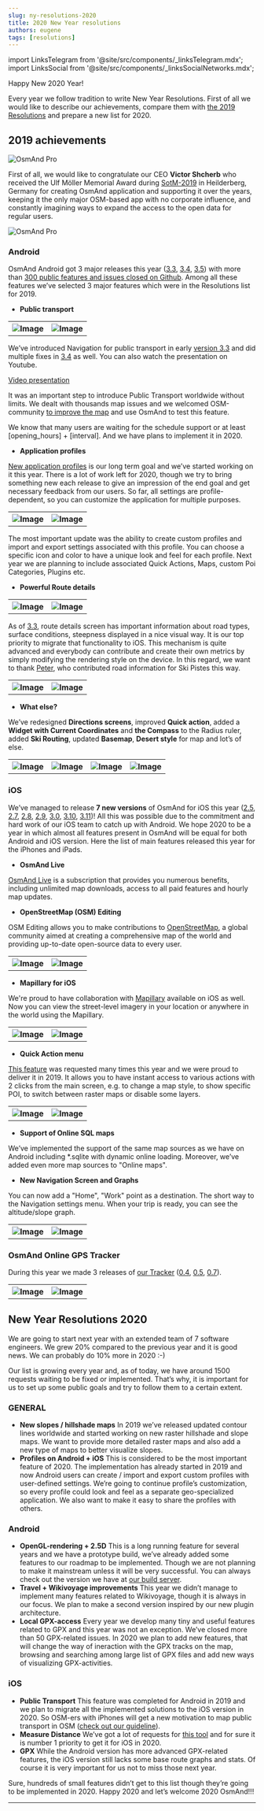 ```yaml
---
slug: ny-resolutions-2020
title: 2020 New Year resolutions
authors: eugene
tags: [resolutions]
---
```

import LinksTelegram from '@site/src/components/_linksTelegram.mdx';
import LinksSocial from '@site/src/components/_linksSocialNetworks.mdx';

Happy New 2020 Year!

Every year we follow tradition to write New Year Resolutions. First of all we would like to describe our achievements, compare them with <a href="https://osmand.net/blog/2019-ny-resolutions">the 2019 Resolutions</a> and prepare a new list for 2020.

<!--truncate-->

## 2019 achievements

![OsmAnd Pro](./2019-NY-1.png)

First of all, we would like to congratulate our CEO **Victor Shcherb** who received the Ulf Möller Memorial Award during <a href="http://weeklyosm.eu/archives/12408">SotM-2019</a> in Heilderberg, Germany for creating OsmAnd application and supporting it over the years, keeping it the only major OSM-based app with no corporate influence, and constantly imagining ways to expand the access to the open data for regular users.

![OsmAnd Pro](./2019-NY-2.jpg)


### Android

OsmAnd Android got 3 major releases this year (<a href="https://osmand.net/blog/osmand-3-3-released">3.3</a>, <a href="https://osmand.net/blog/osmand-3-4-released">3.4</a>, <a href="https://osmand.net/blog/osmand-3-5-released">3.5</a>) with more than <a href="https://github.com/osmandapp/Osmand/milestones?state=closed">300 public features and issues closed on Github</a>. Among all these features we’ve selected 3 major features which were in the Resolutions list for 2019.

* **Public transport**

<table class="blogimage">
  <tr>
    <th><img src={require('./pt_2_blog.png').default} alt="Image"/></th>
    <th><img src={require('./pt_3_blog.png').default} alt="Image"/></th>
      </tr>
</table> 

We’ve introduced Navigation for public transport in early <a href="https://osmand.net/blog/osmand-3-3-released">version 3.3</a> and did multiple fixes in <a href="https://osmand.net/blog/osmand-3-4-released">3.4</a> as well. You can also watch the presentation on Youtube.

[Video presentation](https://www.youtube.com/embed/SPab09kaWPc)

It was an important step to introduce Public Transport worldwide without limits. We dealt with thousands map issues and we welcomed OSM-community <a href="https://osmand.net/blog/guideline-pt">to improve the map</a> and use OsmAnd to test this feature.

We know that many users are waiting for the schedule support or at least [opening_hours] + [interval]. And we have plans to implement it in 2020.

* **Application profiles**

<a href="https://osmand.net/blog/osmand-3-5-released">New application profiles</a> is our long term goal and we’ve started working on it this year. There is a lot of work left for 2020, though we try to bring something new each release to give an impression of the end goal and get necessary feedback from our users. So far, all settings are profile-dependent, so you can customize the application for multiple purposes.

<table class="blogimage">
  <tr>
    <th><img src={require('./7.jpg').default} alt="Image"/></th>
    <th><img src={require('./14.jpg').default} alt="Image"/></th>
      </tr>
</table> 

The most important update was the ability to create custom profiles and import and export settings associated with this profile. You can choose a specific icon and color to have a unique look and feel for each profile. Next year we are planning to include associated Quick Actions, Maps, custom Poi Categories, Plugins etc.

* **Powerful Route details**

<table class="blogimage">
  <tr>
    <th><img src={require('./pt_8_blog.png').default} alt="Image"/></th>
    <th><img src={require('./pt_9_blog.png').default} alt="Image"/></th>
      </tr>
</table> 

As of <a href="https://osmand.net/blog/osmand-3-3-released">3.3</a>, route details screen has important information about road types, surface conditions, steepness displayed in a nice visual way. It is our top priority to migrate that functionality to iOS. This mechanism is quite advanced and everybody can contribute and create their own metrics by simply modifying the rendering style on the device. In this regard, we want to thank <a href="https://www.reddit.com/r/OsmAnd/comments/dndhsg/pieter_with_osmand_from_2011/">Peter</a>, who contributed road information for Ski Pistes this way.

<table class="blogimage">
  <tr>
    <th><img src={require('./31.jpg').default} alt="Image"/></th>
    <th><img src={require('./32.jpg').default} alt="Image"/></th>
      </tr>
</table> 

* **What else?**

We’ve redesigned **Directions screens**, improved **Quick action**, added a **Widget with Current Coordinates** and **the Compass** to the Radius ruler, added **Ski Routing**, updated **Basemap**, **Desert style** for map and lot’s of else.

<table class="blogimage">
  <tr>
    <th><img src={require('./10.jpg').default} alt="Image"/></th>
    <th><img src={require('./141.jpg').default} alt="Image"/></th>
    <th><img src={require('./25.jpg').default} alt="Image"/></th>
    <th><img src={require('./17.jpg').default} alt="Image"/></th>
      </tr>
</table> 

### iOS

We’ve managed to release **7 new versions** of OsmAnd for iOS this year (<a href="https://osmand.net/blog/osmand-ios-2-5-released">2.5</a>, <a href="https://osmand.net/blog/osmand-ios-2-7-released">2.7</a>, <a href="https://osmand.net/blog/osmand-ios-2-8-released">2.8</a>, <a href="https://osmand.net/blog/osmand-ios-2-9-released">2.9</a>, <a href="https://osmand.net/blog/osmand-ios-3-0-released">3.0</a>, <a href="https://osmand.net/blog/osmand-ios-3-10-released">3.10</a>, <a href="https://osmand.net/blog/osmand-ios-3-11-released">3.11</a>)! All this was possible due to the commitment and hard work of our iOS team to catch up with Android. We hope 2020 to be a year in which almost all features present in OsmAnd will be equal for both Android and iOS version. Here the list of main features released this year for the iPhones and iPads.

* **OsmAnd Live**

<a href="https://osmand.net/features/subscription">OsmAnd Live</a> is a subscription that provides you numerous benefits, including unlimited map downloads, access to all paid features and hourly map updates.

* **OpenStreetMap (OSM) Editing**

OSM Editing allows you to make contributions to <a href="https://www.openstreetmap.org/">OpenStreetMap</a>, a global community aimed at creating a comprehensive map of the world and providing up-to-date open-source data to every user.

<table class="blogimage">
  <tr>
    <th><img src={require('./ios-2-7-1.png').default} alt="Image"/></th>
    <th><img src={require('./ios-2-7-3.png').default} alt="Image"/></th>
      </tr>
</table> 

* **Mapillary for iOS**

We're proud to have collaboration with <a href="https://www.mapillary.com/">Mapillary</a> available on iOS as well. Now you can view the street-level imagery in your location or anywhere in the world using the Mapillary.

<table class="blogimage">
  <tr>
    <th><img src={require('./4.jpg').default} alt="Image"/></th>
    <th><img src={require('./6.jpg').default} alt="Image"/></th>
      </tr>
</table> 

* **Quick Action menu**

<a href="https://osmand.net/features/quick-action">This feature</a> was requested many times this year and we were proud to deliver it in 2019. It allows you to have instant access to various actions with 2 clicks from the main screen, e.g. to change a map style, to show specific POI, to switch between raster maps or disable some layers.

<table class="blogimage">
  <tr>
    <th><img src={require('./5.jpg').default} alt="Image"/></th>
    <th><img src={require('./61.jpg').default} alt="Image"/></th>
      </tr>
</table> 

* **Support of Online SQL maps**

We’ve implemented the support of the same map sources as we have on Android including *.sqlite with dynamic online loading. Moreover, we’ve added even more map sources to "Online maps".

* **New Navigation Screen and Graphs**

You can now add a "Home", "Work" point as a destination. The short way to the Navigation settings menu. When your trip is ready, you can see the altitude/slope graph.

<table class="blogimage">
  <tr>
    <th><img src={require('./1.jpg').default} alt="Image"/></th>
    <th><img src={require('./3.jpg').default} alt="Image"/></th>
      </tr>
</table> 

### OsmAnd Online GPS Tracker

During this year we made 3 releases of <a href="https://osmand.net/features/tracker">our Tracker</a> (<a href="https://osmand.net/blog/osmand-tracker-0-4-released">0.4</a>, <a href="https://osmand.net/blog/osmand-tracker-0-5-released">0.5</a>, <a href="https://osmand.net/blog/osmand-tracker-0-7-released">0.7</a>).

<table class="blogimage">
  <tr>
    <th><img src={require('./62.jpg').default} alt="Image"/></th>
    <th><img src={require('./2.jpg').default} alt="Image"/></th>
      </tr>
</table> 


## New Year Resolutions 2020

We are going to start next year with an extended team of 7 software engineers. We grew 20% compared to the previous year and it is good news. We can probably do 10% more in 2020 :-)

Our list is growing every year and, as of today, we have around 1500 requests waiting to be fixed or implemented. That’s why, it is important for us to set up some public goals and try to follow them to a certain extent.

### GENERAL

* **New slopes / hillshade maps**
 In 2019 we’ve released updated contour lines worldwide and started working on new raster hillshade and slope maps. We want to provide more detailed raster maps and also add a new type of maps to better visualize slopes.
* **Profiles on Android + iOS**
 This is considered to be the most important feature of 2020. The implementation has already started in 2019 and now Android users can create / import and export custom profiles with user-defined settings. We’re going to continue profile’s customization, so every profile could look and feel as a separate geo-specialized application. We also want to make it easy to share  the profiles with others.

### Android

* **OpenGL-rendering + 2.5D**
 This is a long running feature for several years and we have a prototype build, we’ve already added some features to our roadmap to be implemented. Though we are not planning to make it mainstream unless it will be very successful. You can always check out the version we have at <a href="https://download.osmand.net/latest-night-build/OsmAnd-qt-arm-nightly.apk">our build server</a>.
* **Travel + Wikivoyage improvements**
 This year we didn’t manage to implement many features related to Wikivoyage, though it is always in our focus. We plan to make a second version inspired by our new plugin architecture.
* **Local GPX-access**
 Every year we develop many tiny and useful features related to GPX and this year was not an exception. We’ve closed more than 50 GPX-related issues. In 2020 we plan to add new features, that will change the way of ineraction with the GPX tracks on the map, browsing and searching among large list of GPX files and add new ways of visualizing GPX-activities.

### iOS

* **Public Transport**
 This feature was completed for Android in 2019 and we plan to migrate all the implemented solutions to the iOS version in 2020. So OSM-ers with iPhones will get a new motivation to map public transport in OSM (<a href="https://osmand.net/blog/guideline-pt">check out our guideline</a>).
* **Measure Distance**
 We’ve got a lot of requests for <a href="https://osmand.net/features/measure-distance">this tool</a> and for sure it is number 1 priority to get it for iOS in 2020.
* **GPX**
 While the Android version has more advanced GPX-related features, the iOS version still lacks some base route graphs and stats. Of course it is very important for us not to miss those next year.


Sure, hundreds of small features didn’t get to this list though they’re going to be implemented in 2020.
Happy 2020 and let’s welcome 2020 OsmAnd!!!
_____________________________

<LinksSocial/>
<LinksTelegram/>